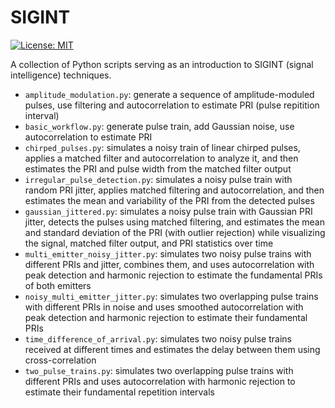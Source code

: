# SIGINT
[![License: MIT](https://img.shields.io/badge/License-MIT-brightgreen.svg)](https://opensource.org/licenses/MIT)

A collection of Python scripts serving as an introduction to SIGINT (signal intelligence) techniques.

- `amplitude_modulation.py`: generate a sequence of amplitude-moduled pulses, use filtering and autocorrelation to estimate PRI (pulse repitition interval)
- `basic_workflow.py`: generate pulse train, add Gaussian noise, use autocorrelation to estimate PRI
- `chirped_pulses.py`: simulates a noisy train of linear chirped pulses, applies a matched filter and autocorrelation to analyze it, and then estimates the PRI and pulse width from the matched filter output
- `irregular_pulse_detection.py`: simulates a noisy pulse train with random PRI jitter, applies matched filtering and autocorrelation, and then estimates the mean and variability of the PRI from the detected pulses
- `gaussian_jittered.py`: simulates a noisy pulse train with Gaussian PRI jitter, detects the pulses using matched filtering, and estimates the mean and standard deviation of the PRI (with outlier rejection) while visualizing the signal, matched filter output, and PRI statistics over time
- `multi_emitter_noisy_jitter.py`: simulates two noisy pulse trains with different PRIs and jitter, combines them, and uses autocorrelation with peak detection and harmonic rejection to estimate the fundamental PRIs of both emitters
- `noisy_multi_emitter_jitter.py`: simulates two overlapping pulse trains with different PRIs in noise and uses smoothed autocorrelation with peak detection and harmonic rejection to estimate their fundamental PRIs
- `time_difference_of_arrival.py`: simulates two noisy pulse trains received at different times and estimates the delay between them using cross-correlation
- `two_pulse_trains.py`: simulates two overlapping pulse trains with different PRIs and uses autocorrelation with harmonic rejection to estimate their fundamental repetition intervals
